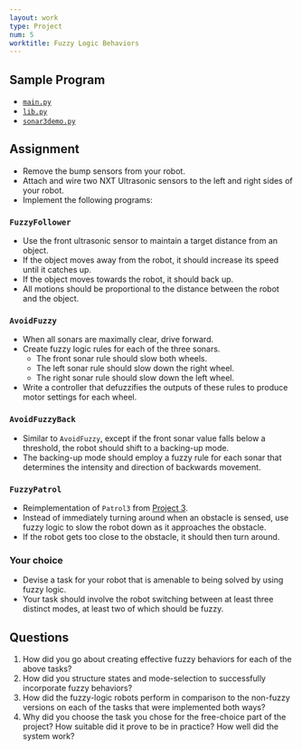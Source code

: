 ```yaml
---
layout: work
type: Project
num: 5
worktitle: Fuzzy Logic Behaviors
---
```


## Sample Program

* [`main.py`]({{site.baseurl}}/assets/programs/fuzzy/main.py)
* [`lib.py`]({{site.baseurl}}/assets/programs/fuzzy/lib.py)
* [`sonar3demo.py`]({{site.baseurl}}/assets/programs/fuzzy/sonar3demo.py)



## Assignment

* Remove the bump sensors from your robot.
* Attach and wire two NXT Ultrasonic sensors to the left and right 
  sides of your robot.
* Implement the following programs: 

### `FuzzyFollower`
* Use the front ultrasonic sensor to maintain a target distance
  from an object. 
* If the object moves away from the robot, it should increase its speed until it catches up. 
* If the object moves towards the robot, it should back up. 
* All motions should be proportional to the distance between the robot and the object.

### `AvoidFuzzy`
* When all sonars are maximally clear, drive forward.
* Create fuzzy logic rules for each of the three sonars.
  * The front sonar rule should slow both wheels.
  * The left sonar rule should slow down the right wheel.
  * The right sonar rule should slow down the left wheel.
* Write a controller that defuzzifies the outputs of these rules
  to produce motor settings for each wheel.
  
### `AvoidFuzzyBack`
* Similar to `AvoidFuzzy`, except if the front sonar value 
  falls below a threshold, the robot should shift to a backing-up mode.
* The backing-up mode should employ a fuzzy rule for each sonar that
  determines the intensity and direction of backwards movement.
  
### `FuzzyPatrol`
* Reimplementation of `Patrol3` from [Project 3]({{site.baseurl}}/projects/modes.html).
* Instead of immediately turning around when an obstacle is sensed,
  use fuzzy logic to slow the robot down as it approaches the obstacle.
* If the robot gets too close to the obstacle, it should then turn around.

### Your choice
* Devise a task for your robot that is amenable to being solved by using fuzzy logic.
* Your task should involve the robot switching between at least three distinct modes,
  at least two of which should be fuzzy.


## Questions
1. How did you go about creating effective fuzzy behaviors for each of
the above tasks?
2. How did you structure states and mode-selection to successfully 
incorporate fuzzy behaviors?
3. How did the fuzzy-logic robots perform in comparison to the non-fuzzy
versions on each of the tasks that were implemented both ways?
4. Why did you choose the task you chose for the free-choice part of the
project? How suitable did it prove to be in practice? How well did the 
system work?

